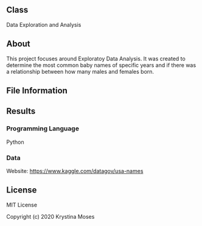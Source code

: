 ## Class
Data Exploration and Analysis

## About
This project focuses around Exploratoy Data Analysis.
It was created to determine the most common baby names of specific years and if there was a relationship between how many males and females born.

## File Information

## Results

### Programming Language
Python

### Data
Website: https://www.kaggle.com/datagov/usa-names

## License
MIT License

Copyright (c) 2020 Krystina Moses

